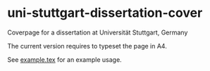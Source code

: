 uni-stuttgart-dissertation-cover
================================

Coverpage for a dissertation at Universität Stuttgart, Germany

The current version requires to typeset the page in A4.

See [example.tex](example.tex) for an example usage.

